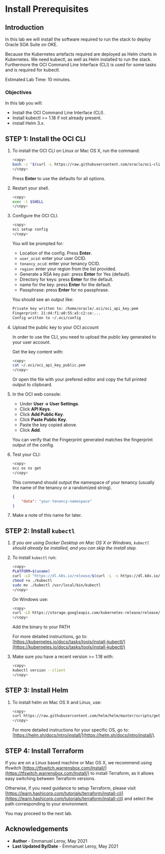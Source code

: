 # Install Prerequisites

## Introduction

In this lab we will install the software required to run the stack to deploy Oracle SOA Suite on OKE.

Because the Kubernetes artefacts required are deployed as Helm charts in Kubernetes. We need kubectl, as well as Helm installed to run the stack. Furthermore the OCI Command Line Interface (CLI) is used for some tasks and is required for kubectl.

Estimated Lab Time: 10 minutes.

### Objectives

In this lab you will:

- Install the OCI Command Line Interface (CLI).
- Install kubectl >= 1.18 if not already present.
- install Helm 3.x.

## **STEP 1:** Install the OCI CLI

1. To install the OCI CLI on Linux or Mac OS X, run the command:

    ```bash
    <copy>
    bash -c "$(curl -L https://raw.githubusercontent.com/oracle/oci-cli/master/scripts/install/install.sh)"
    </copy>
    ```

    Press **Enter** to use the defaults for all options.

2. Restart your shell.
    ```bash
    <copy>
    exec -l $SHELL
    </copy>
    ```

3. Configure the OCI CLI.

    ```bash
    <copy>
    oci setup config
    </copy>
    ```

    You will be prompted for:
    - Location of the config. Press **Enter**.
    - `user_ocid`: enter your user OCID.
    - `tenancy_ocid`: enter your tenancy OCID.
    - `region`: enter your region from the list provided.
    - Generate a RSA key pair: press **Enter** for Yes (default).
    - Directory for keys: press **Enter** for the default.
    - name for the key: press **Enter** for the default.
    - Passphrase: press **Enter** for no passphrase.


    You should see an output like:

    ```bash
    Private key written to: /home/oracle/.oci/oci_api_key.pem
    Fingerprint: 21:d4:f1:a0:55:a5:c2:ce:...
    Config written to ~/.oci/config
    ```


4. Upload the public key to your OCI account

    In order to use the CLI, you need to upload the public key generated to your user account.

    Get the key content with:

    ```bash
    <copy>
    cat ~/.oci/oci_api_key_public.pem
    </copy>
    ```

    Or open the file with your prefered editor and copy the full printed output to clipboard.

5. In the OCI web console:

    - Under **User -> User Settings**.
    - Click **API Keys**.
    - Click **Add Public Key**.
    - Click **Paste Public Key**.
    - Paste the key copied above.
    - Click **Add**.

    You can verify that the Fingerprint generated matches the fingerprint output of the config.

6. Test your CLI:

    ```bash
    <copy>
    oci os ns get
    </copy>
    ```

    This command should output the namespace of your tenancy (usually the name of the tenancy or a randomized string).

    ```json
    {
        "data": "your-tenancy-namespace"
    }
    ```

7. Make a note of this name for later.

## **STEP 2:** Install `kubectl`

1. *If you are using Docker Desktop on Mac OS X or Windows, `kubectl` should already be installed, and you can skip the install step.*

2. To install `kubectl` run:

    ```bash
    <copy>
    PLATFORM=$(uname)
    curl -LO "https://dl.k8s.io/release/$(curl -L -s https://dl.k8s.io/release/stable.txt)/bin/${PLATFORM,,}/amd64/kubectl"
    chmod +x ./kubectl
    sudo mv ./kubectl /usr/local/bin/kubectl
    </copy>
    ```

    On Windows use:

    ```bash
    <copy>
    curl -LO https://storage.googleapis.com/kubernetes-release/release/v1.20.0/bin/windows/amd64/kubectl.exe
    </copy>
    ```

    Add the binary to your PATH

    For more detailed instructions, go to:
    [https://kubernetes.io/docs/tasks/tools/install-kubectl/](https://kubernetes.io/docs/tasks/tools/install-kubectl/)

3. Make sure you have a recent version >= 1.18 with:

    ```bash
    <copy>
    kubectl version --client
    </copy>
    ```

## **STEP 3:** Install Helm

1. To install helm on Mac OS X and Linux, use:

    ```bash
    <copy>
    curl https://raw.githubusercontent.com/helm/helm/master/scripts/get-helm-3 | bash
    </copy>
    ```

    For more detailed instructions for your specific OS, go to:
    [https://helm.sh/docs/intro/install/](https://helm.sh/docs/intro/install/).

    
## **STEP 4:** Install Terraform

If you are on a Linux based machine or Mac OS X, we recommend using tfswitch [https://tfswitch.warrensbox.com/Install/](https://tfswitch.warrensbox.com/Install/) to install Terraform, as it allows easy switching between Terraform versions.

Otherwise, if you need guidance to setup Terraform, please visit [https://learn.hashicorp.com/tutorials/terraform/install-cli](https://learn.hashicorp.com/tutorials/terraform/install-cli) and select the path corresponding to your environment.

You may proceed to the next lab.

## Acknowledgements

 - **Author** - Emmanuel Leroy, May 2021
 - **Last Updated By/Date** - Emmanuel Leroy, May 2021
